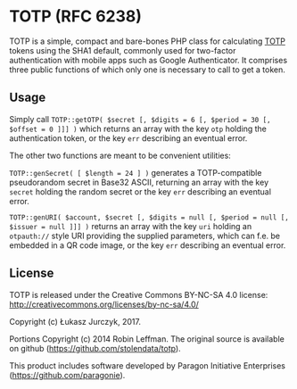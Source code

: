 TOTP (RFC 6238)
===============

TOTP is a simple, compact and bare-bones PHP class for calculating [TOTP](https://en.wikipedia.org/wiki/Time-based_One-time_Password_Algorithm) tokens using the SHA1 default, commonly used for two-factor authentication with mobile apps such as Google Authenticator. It comprises three public functions of which only one is necessary to call to get a token.


Usage
-----

Simply call `TOTP::getOTP( $secret [, $digits = 6 [, $period = 30 [, $offset = 0 ]]] )` which returns an array with the key `otp` holding the authentication token, or the key `err` describing an eventual error.

The other two functions are meant to be convenient utilities:

`TOTP::genSecret( [ $length = 24 ] )` generates a TOTP-compatible pseudorandom secret in Base32 ASCII, returning an array with the key `secret` holding the random secret or the key `err` describing an eventual error.

`TOTP::genURI( $account, $secret [, $digits = null [, $period = null [, $issuer = null ]]] )` returns an array with the key `uri` holding an `otpauth://` style URI providing the supplied parameters, which can f.e. be embedded in a QR code image, or the key `err` describing an eventual error.


License
-------

TOTP is released under the Creative Commons BY-NC-SA 4.0 license: http://creativecommons.org/licenses/by-nc-sa/4.0/

Copyright (c) Łukasz Jurczyk, 2017.

Portions Copyright (c) 2014 Robin Leffman. The original source is available on github (https://github.com/stolendata/totp).

This product includes software developed by Paragon Initiative Enterprises (https://github.com/paragonie).
